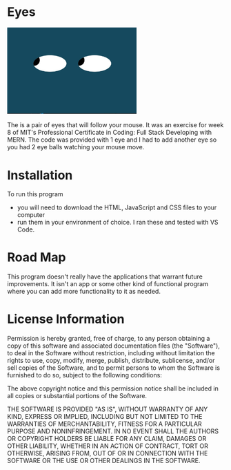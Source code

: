 # Eyes
<img src="eyes.JPG" width='300'/>

The is a pair of eyes that will follow your mouse. It was an exercise for week 8 of MIT's Professional Certificate in Coding: Full Stack Developing with MERN. The code was provided with 1 eye and I had to add another eye so you had 2 eye balls watching your mouse move.

# Installation
To run this program
- you will need to download the HTML, JavaScript and CSS files to your computer
- run them in your environment of choice. I ran these and tested with VS Code.

# Road Map
This program doesn't really have the applications that warrant future improvements. It isn't an app or some other kind of functional program where you can add more functionality to it as needed.

# License Information

Permission is hereby granted, free of charge, to any person obtaining a copy of this software and associated documentation files (the "Software"), to deal in the Software without restriction, including without limitation the rights to use, copy, modify, merge, publish, distribute, sublicense, and/or sell copies of the Software, and to permit persons to whom the Software is furnished to do so, subject to the following conditions:

The above copyright notice and this permission notice shall be included in all copies or substantial portions of the Software.

THE SOFTWARE IS PROVIDED "AS IS", WITHOUT WARRANTY OF ANY KIND, EXPRESS OR IMPLIED, INCLUDING BUT NOT LIMITED TO THE WARRANTIES OF MERCHANTABILITY, FITNESS FOR A PARTICULAR PURPOSE AND NONINFRINGEMENT. IN NO EVENT SHALL THE AUTHORS OR COPYRIGHT HOLDERS BE LIABLE FOR ANY CLAIM, DAMAGES OR OTHER LIABILITY, WHETHER IN AN ACTION OF CONTRACT, TORT OR OTHERWISE, ARISING FROM, OUT OF OR IN CONNECTION WITH THE SOFTWARE OR THE USE OR OTHER DEALINGS IN THE SOFTWARE.
